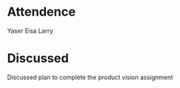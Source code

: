 # Attendence  
Yaser Eisa 
Larry 

# Discussed
Discussed plan to complete the product vision assignment

